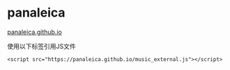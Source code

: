 # panaleica 
[panaleica.github.io](https://panaleica.github.io/)

使用以下标签引用JS文件

`<script src="https://panaleica.github.io/music_external.js"></script>`